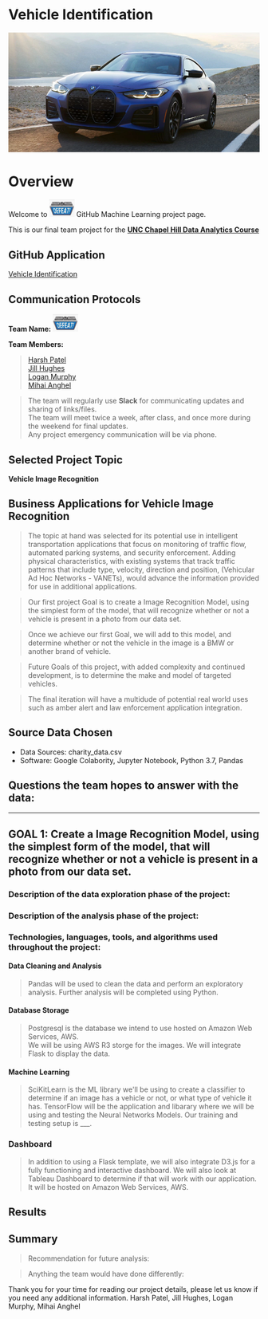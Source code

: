 
# Vehicle Identification
![logo](images/BMW2.png)

# Overview

Welcome to  <img src='images/CTRL-ALT-DEFEAT-SMALL.png' width=10% height=10% />     GitHub Machine Learning project page. 

This is our final team project for the <a href="https://bootcamp.unc.edu/data/">**UNC Chapel Hill Data Analytics Course**</a> 

## GitHub Application
<a href="https://jillibus.github.io/Vehicle-Identification">Vehicle Identification</a>

## Communication Protocols

**Team Name:** <img src='images/CTRL-ALT-DEFEAT-SMALL.png' width=10% height=10% />  

**Team Members:**  

> <a href="https://github.com/hsp910"> Harsh Patel </a>  
> <a href="https://github.com/jillibus"> Jill Hughes </a>  
> <a href="https://github.com/ltmurphy"> Logan Murphy	</a>  
> <a href="https://github.com/CrossCreed"> Mihai Anghel	</a>  

> The team will regularly use **Slack** for communicating updates and sharing of links/files.   
> The team will meet twice a week, after class, and once more during the weekend for final updates.   
> Any project emergency communication will be via phone.   

## Selected Project Topic

**Vehicle Image Recognition**

## Business Applications for Vehicle Image Recognition

> The topic at hand was selected for its potential use in intelligent transportation applications that focus on monitoring of traffic flow, automated parking systems, and security enforcement.  Adding physical characteristics, with existing systems that track traffic patterns that include type, velocity, direction and position, (Vehicular Ad Hoc Networks - VANETs), would advance the information provided for use in additional applications.

> Our first project Goal is to create a Image Recognition Model, using the simplest form of the model, that will recognize whether or not a vehicle is present in a photo from our data set. 

> Once we achieve our first Goal, we will add to this model, and determine whether or not the vehicle in the image is a BMW or another brand of vehicle.

> Future Goals of this project, with added complexity and continued development, is to determine the make and model of targeted vehicles. 

> The final iteration will have a multidude of potential real world uses such as amber alert and law enforcement application integration. 

## Source Data Chosen

* Data Sources: charity_data.csv
* Software: Google Colabority, Jupyter Notebook, Python 3.7, Pandas

## **Questions the team hopes to answer with the data:**


---
## GOAL 1: Create a Image Recognition Model, using the simplest form of the model, that will recognize whether or not a vehicle is present in a photo from our data set. 

### Description of the data exploration phase of the project:


### Description of the analysis phase of the project:

### Technologies, languages, tools, and algorithms used throughout the project:
#### Data Cleaning and Analysis
> Pandas will be used to clean the data and perform an exploratory analysis. 
> Further analysis will be completed using Python.

#### Database Storage
> Postgresql is the database we intend to use hosted on Amazon Web Services, AWS.  
> We will be using AWS R3 storge for the images. 
> We will integrate Flask to display the data.

#### Machine Learning
> SciKitLearn is the ML library we'll be using to create a classifier to determine if an image has a vehicle or not, or what type of vehicle it has.
> TensorFlow will be the application and libarary where we will be using and testing the Neural Networks Models.
> Our training and testing setup is ___. 

### Dashboard
> In addition to using a Flask template, we will also integrate D3.js for a fully functioning and interactive dashboard. 
> We will also look at Tableau Dashboard to determine if that will work with our application.
> It will be hosted on Amazon Web Services, AWS.

## Results

## Summary
> Recommendation for future analysis:

> Anything the team would have done differently:


Thank you for your time for reading our project details, please let us know if you need any additional information.
Harsh Patel, Jill Hughes, Logan Murphy, Mihai Anghel
